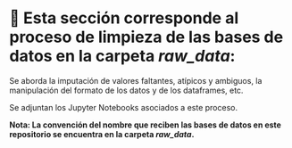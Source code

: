 # 🧹 Esta sección corresponde al proceso de limpieza de las bases de datos en la carpeta *raw_data*:

Se aborda la imputación de valores faltantes, atípicos y ambiguos, la manipulación del formato de los datos y de los dataframes, etc.

Se adjuntan los Jupyter Notebooks asociados a este proceso.

**Nota: La convención del nombre que reciben las bases de datos en este repositorio se encuentra en la carpeta *raw_data*.**
